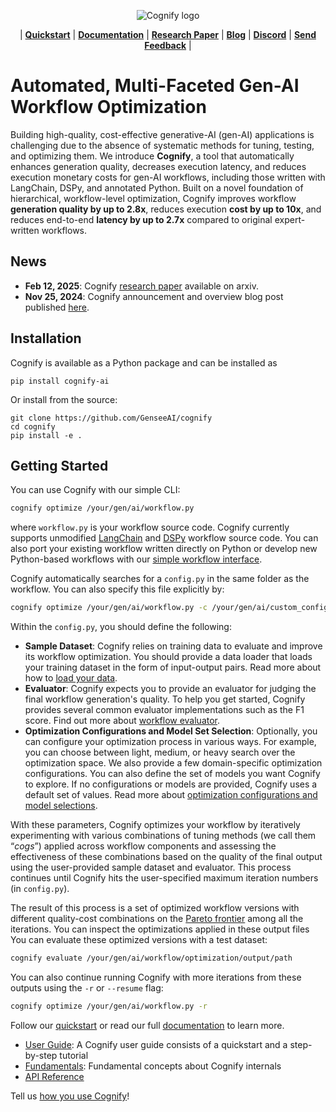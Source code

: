 <p align="center">
    <img src="https://github.com/GenseeAI/cognify/blob/main/cognify.jpg?raw=true" alt="Cognify logo">
</p>

<p align="center">
| <a href="https://cognify-ai.readthedocs.io/en/latest/user_guide/quickstart.html"><b>Quickstart</b></a> | <a href="https://cognify-ai.readthedocs.io/en/latest/index.html"><b>Documentation</b></a> | <a href="https://arxiv.org/abs/2502.08056"><b>Research Paper</b></a> | <a href="https://mlsys.wuklab.io/posts/cognify/"><b>Blog</b></a> | <a href="https://discord.gg/8TSFeZA3V6"><b>Discord</b></a> | <a href="https://forms.gle/Be3MD3pGPpZaUmrVA"><b>Send Feedback</b></a> | 
</p>

# Automated, Multi-Faceted Gen-AI Workflow Optimization

Building high-quality, cost-effective generative-AI (gen-AI) applications is challenging due to the absence of systematic methods for tuning, testing, and optimizing them. 
We introduce **Cognify**, a tool that automatically enhances generation quality, decreases execution latency, and reduces execution monetary costs for gen-AI workflows, including those written with LangChain, DSPy, and annotated Python. 
Built on a novel foundation of hierarchical, workflow-level optimization, Cognify improves workflow **generation quality by up to 2.8x**, reduces execution **cost
by up to 10x**, and reduces end-to-end **latency by up to 2.7x** compared to original expert-written workflows. 

## News

- <b>Feb 12, 2025</b>: Cognify [research paper](https://arxiv.org/abs/2502.08056) available on arxiv.
- <b>Nov 25, 2024</b>: Cognify announcement and overview blog post published [here](https://mlsys.wuklab.io/posts/cognify/).

## Installation

Cognify is available as a Python package and can be installed as
```
pip install cognify-ai
```

Or install from the source:
```
git clone https://github.com/GenseeAI/cognify
cd cognify
pip install -e .
```

## Getting Started

You can use Cognify with our simple CLI:
```bash
cognify optimize /your/gen/ai/workflow.py   
```
where `workflow.py` is your workflow source code. Cognify currently supports unmodified [LangChain](https://github.com/langchain-ai/langchain) and [DSPy](https://github.com/stanfordnlp/dspy) workflow source code. You can also port your existing workflow written directly on Python or develop new Python-based workflows with our [simple workflow interface](https://cognify-ai.readthedocs.io/en/latest/user_guide/tutorials/interface/program.html).

Cognify automatically searches for a `config.py` in the same folder as the workflow. You can also specify this file explicitly by:
```bash
cognify optimize /your/gen/ai/workflow.py -c /your/gen/ai/custom_config.py
```

Within the `config.py`, you should define the following:

- **Sample Dataset**: Cognify relies on training data to evaluate and improve its workflow optimization. You should provide a data loader that loads your training dataset in the form of input-output pairs. Read more about how to [load your data](https://cognify-ai.readthedocs.io/en/latest/user_guide/tutorials/dataloader.html).
- **Evaluator**: Cognify expects you to provide an evaluator for judging the final workflow generation's quality. To help you get started, Cognify provides several common evaluator implementations such as the F1 score. Find out more about [workflow evaluator](https://cognify-ai.readthedocs.io/en/latest/user_guide/tutorials/evaluator.html).
- **Optimization Configurations and Model Set Selection**: Optionally, you can configure your optimization process in various ways. For example, you can choose between light, medium, or heavy search over the optimization space. We also provide a few domain-specific optimization configurations. You can also define the set of models you want Cognify to explore. If no configurations or models are provided, Cognify uses a default set of values. Read more about [optimization configurations and model selections](https://cognify-ai.readthedocs.io/en/latest/user_guide/tutorials/optimizer.html).

With these parameters, Cognify optimizes your workflow by iteratively experimenting with various combinations of tuning methods (we call them “*cogs*”) applied across workflow components and assessing the effectiveness of these combinations based on the quality of the final output using the user-provided sample dataset and evaluator. This process continues until Cognify hits the user-specified maximum iteration numbers (in `config.py`).

The result of this process is a set of optimized workflow versions with different quality-cost combinations on the [Pareto frontier](https://en.wikipedia.org/wiki/Pareto_front) among all the iterations.
You can inspect the optimizations applied in these output files 
You can evaluate these optimized versions with a test dataset:

```bash
cognify evaluate /your/gen/ai/workflow/optimization/output/path
```

You can also continue running Cognify with more iterations from these outputs using the `-r` or `--resume` flag:

```bash
cognify optimize /your/gen/ai/workflow.py -r
```

Follow our [quickstart](https://cognify-ai.readthedocs.io/en/latest/user_guide/quickstart.html) or read our full [documentation](https://cognify-ai.readthedocs.io/en/latest/) to learn more.

- [User Guide](https://cognify-ai.readthedocs.io/en/latest/user_guide/): A Cognify user guide consists of a quickstart and a step-by-step tutorial
- [Fundamentals](https://cognify-ai.readthedocs.io/en/latest/fundamentals/): Fundamental concepts about Cognify internals
- [API Reference](https://cognify-ai.readthedocs.io/en/latest/api_ref/modules.html)

Tell us [how you use Cognify](https://forms.gle/Be3MD3pGPpZaUmrVA)!
